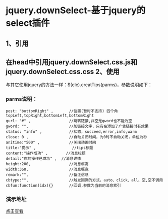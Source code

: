 ﻿jquery.downSelect-基于jquery的select插件
===================================
1、引用
----------------------------------- 
在head中引用jquery.downSelect.css.js和jquery.downSelect.css.css
2、使用
----------------------------------- 
与其它使用jquery的方法一样：$(ele).creatTips(parms)，参数说明如下：
### parms说明：<br>
    post: "bottomRight" , 		//位置(暂时不支持) 四个角  topLeft,topRight,bottomLeft,bottomRight
    gurl: "#" ,           		//跳转链接,非空是gword也不能为空
    gword: "",			   		//加链接文字，只有在添加了广告链接时有效果
    status: "info" ,    		//状态，succeed,error,info,warm
    close: 0 ,             		//自动关闭时间，为0时不自动关闭，单位为秒
    anitime:"500" ,				//关闭动画时间
    title:"提示" ,				//tips标题
    content:"操作成功" ,		//消息标题
    detail:"你的操作已成功" ,	//消息详情
    height:200,					//消息框高
    width:360,					//消息框宽
    remark:"",					//备注信息
    cbtype:"",					//触发回调的方式，auto、click、all、空,空不调用
    cbfun:function(idx){}		//回调,参数为当前的消息索引

### 演示地址
[点击查看](http://wslover.byethost11.com/others/tips/)
